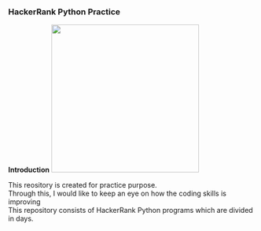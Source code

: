### HackerRank Python Practice
<b>Introduction</b>
<img src="https://e7.pngegg.com/pngimages/447/294/png-clipart-python-javascript-logo-clojure-python-logo-blue-angle-thumbnail.png" width="300" height="300">
<p>This reository is created for practice purpose.<br>Through this, I would like to keep an eye on how the coding skills is improving<br>This repository consists of HackerRank Python programs which are divided in days.</p>
